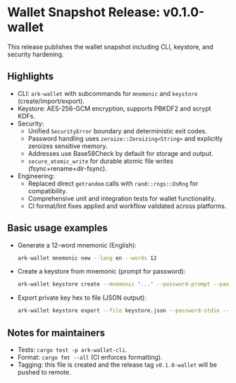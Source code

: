 # Wallet Snapshot Release: v0.1.0-wallet

This release publishes the wallet snapshot including CLI, keystore, and security hardening.

## Highlights

- CLI: `ark-wallet` with subcommands for `mnemonic` and `keystore` (create/import/export).
- Keystore: AES-256-GCM encryption, supports PBKDF2 and scrypt KDFs.
- Security:
  - Unified `SecurityError` boundary and deterministic exit codes.
  - Password handling uses `zeroize::Zeroizing<String>` and explicitly zeroizes sensitive memory.
  - Addresses use Base58Check by default for storage and output.
  - `secure_atomic_write` for durable atomic file writes (fsync+rename+dir-fsync).
- Engineering:
  - Replaced direct `getrandom` calls with `rand::rngs::OsRng` for compatibility.
  - Comprehensive unit and integration tests for wallet functionality.
  - CI format/lint fixes applied and workflow validated across platforms.

## Basic usage examples

- Generate a 12-word mnemonic (English):

  ```bash
  ark-wallet mnemonic new --lang en --words 12
  ```

- Create a keystore from mnemonic (prompt for password):

  ```bash
  ark-wallet keystore create --mnemonic "..." --password-prompt --password-confirm
  ```

- Export private key hex to file (JSON output):

  ```bash
  ark-wallet keystore export --file keystore.json --password-stdin --out-priv priv.hex --json
  ```

## Notes for maintainers

- Tests: `cargo test -p ark-wallet-cli`.
- Format: `cargo fmt --all` (CI enforces formatting).
- Tagging: this file is created and the release tag `v0.1.0-wallet` will be pushed to remote.

